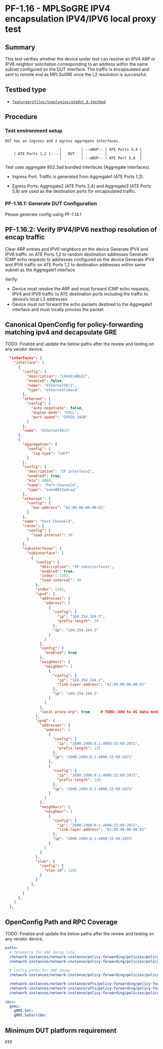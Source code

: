 # PF-1.16 - MPLSoGRE IPV4 encapsulation IPV4/IPV6 local proxy test

## Summary

This test verifies whether the device under test can resolve an IPV4 ARP or IPV6 neighbor solicitation corresponding to an address within the same subnet configured on the DUT interface. The traffic is encapsulated and sent to remote end as MPLSoGRE once the L2 resolution is successful. 

## Testbed type

* [`featureprofiles/topologies/atedut_8.testbed`](https://github.com/openconfig/featureprofiles/blob/main/topologies/atedut_8.testbed)

## Procedure

### Test environment setup

```text
DUT has an ingress and 2 egress aggregate interfaces.

                         |         | --eBGP-- | ATE Ports 3,4 |
    [ ATE Ports 1,2 ]----|   DUT   |          |               |
                         |         | --eBGP-- | ATE Port 5,6  |
```

Test uses aggregate 802.3ad bundled interfaces (Aggregate Interfaces).

* Ingress Port: Traffic is generated from Aggregate1 (ATE Ports 1,2).

* Egress Ports: Aggregate2 (ATE Ports 3,4) and Aggregate3 (ATE Ports 5,6) are used as the destination ports for encapsulated traffic.

### PF-1.16.1: Generate DUT Configuration
Please generate config using PF-1.14.1

## PF-1.16.2: Verify IPV4/IPV6 nexthop resolution of encap traffic
Clear ARP entries and IPV6 neighbors on the device
Generate IPV4 and IPV6 traffic on ATE Ports 1,2  to random destination addresses
Generate ICMP echo requests to addresses configured on the device
Generate IPV4 and IPV6 traffic on ATE Ports 1,2  to destination addresses within same subnet as the Aggregate1 interface

Verify:
* Device must resolve the ARP and must forward ICMP echo requests, IPV4 and IPV6 traffic to ATE destination ports including the traffic to device’s local L3 addresses
* Device must not forward the echo packets destined to the Aggregate1 interface and must locally process the packet

## Canonical OpenConfig for policy-forwarding matching ipv4 and decapsulate GRE
TODO: Finalize and update the below paths after the review and testing on any vendor device.
 
```json
  "interfaces": {
    "interface": [
      {
        "config": {
          "description": "[AVAILABLE]",
          "enabled": false,
          "name": "Ethernet36/1",
          "type": "ethernetCsmacd"
        },
        "ethernet": {
          "config": {
            "auto-negotiate": false,
            "duplex-mode": "FULL",
            "port-speed": "SPEED_10GB"
          }
        },
        "name": "Ethernet36/1"
      },
      {
        "aggregation": {
          "config": {
            "lag-type": "LACP"
          }
        },
        "config": {
          "description": "IP interface1",
          "enabled": true,
          "mtu": 9080,
          "name": "Port-Channel4",
          "type": "ieee8023adLag"
        },
        "ethernet": {
          "config": {
            "mac-address": "02:00:00:00:00:01"
          }
        },
        "name": "Port-Channel4",
        "rates": {
          "config": {
            "load-interval": 30
          }
        },
        "subinterfaces": {
          "subinterface": [
            {
              "config": {
                "description": "IP subinterface1",
                "enabled": true,
                "index": 1102,
                "load-interval": 30
              },
              "index": 1102,
              "ipv4": {
                "addresses": {
                  "address": [
                    {
                      "config": {
                        "ip": "169.254.164.3",
                        "prefix-length": 29
                      },
                      "ip": "169.254.164.3"
                    }
                  ]
                },
                "config": {
                  "enabled": true
                },
                "neighbors": {
                  "neighbor": [
                    {
                      "config": {
                        "ip": "169.254.164.2",
                        "link-layer-address": "02:00:00:00:00:01"
                      },
                      "ip": "169.254.164.2"
                    }
                  ]
                },
                "local-proxy-arp": true     # TODO: Add to OC data models
              },
              "ipv6": {
                "addresses": {
                  "address": [
                    {
                      "config": {
                        "ip": "2600:2d00:0:1:4000:15:69:2071",
                        "prefix-length": 125
                      },
                      "ip": "2600:2d00:0:1:4000:15:69:2071"
                    },
                    {
                      "config": {
                        "ip": "2600:2d00:0:1:4000:15:69:2073",
                        "prefix-length": 125
                      },
                      "ip": "2600:2d00:0:1:4000:15:69:2073"
                    }
                  ]
                },
                "neighbors": {
                  "neighbor": [
                    {
                      "config": {
                        "ip": "2600:2d00:0:1:4000:15:69:2072",
                        "link-layer-address": "02:00:00:00:00:01"
                      },
                      "ip": "2600:2d00:0:1:4000:15:69:2072"
                    }
                  ]
                }
              },
              "vlan": {
                "config": {
                  "vlan-id": 1102
                }
              }
            },
          ]
        }
      },
    ]
  },
  ```

## OpenConfig Path and RPC Coverage
TODO: Finalize and update the below paths after the review and testing on any vendor device.

```yaml
paths:
  # Telemetry for GRE decap rule    
  /network-instances/network-instance/policy-forwarding/policies/policy/rules/rule/state/matched-pkts:
  /network-instances/network-instance/policy-forwarding/policies/policy/rules/rule/state/matched-octets:
    
  # Config paths for GRE decap
  /network-instances/network-instance/policy-forwarding/policies/policy/rules/rule/action/config/decapsulate-gre:

  /network-instances/network-instance/afts/policy-forwarding/policy-forwarding-entry/state/counters/packets-forwarded:
  /network-instances/network-instance/afts/policy-forwarding/policy-forwarding-entry/state/counters/octets-forwarded:
  /network-instances/network-instance/policy-forwarding/policies/policy/rules/rule/state/sequence-id:

rpcs:
  gnmi:
    gNMI.Set:
    gNMI.Subscribe:
```

## Minimum DUT platform requirement

FFF